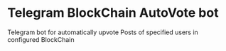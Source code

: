 # Telegram BlockChain AutoVote bot

Telegram bot for automatically upvote Posts of specified users in configured BlockChain
